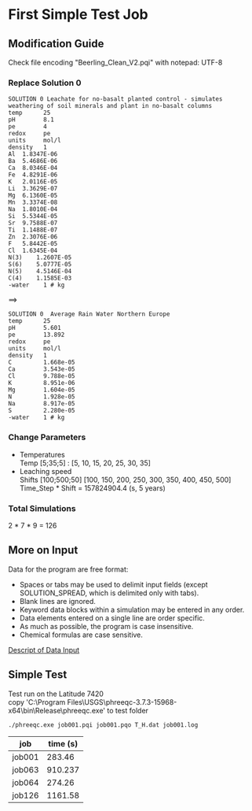 ﻿# First Simple Test Job

## Modification Guide
Check file encoding "Beerling_Clean_V2.pqi" with notepad: UTF-8  

### Replace Solution 0
```
SOLUTION 0 Leachate for no-basalt planted control - simulates weathering of soil minerals and plant in no-basalt columns
temp      25
pH        8.1
pe        4
redox     pe
units     mol/l
density   1
Al	1.8347E-06
Ba	5.4686E-06
Ca	8.0346E-04
Fe	4.8291E-06
K	2.0116E-05
Li	3.3629E-07
Mg	6.1360E-05
Mn	3.3374E-08
Na	1.8010E-04
Si	5.5344E-05
Sr	9.7588E-07
Ti	1.1488E-07
Zn	2.3076E-06
F	5.8442E-05
Cl	1.6345E-04
N(3)	1.2607E-05
S(6)	5.0777E-05
N(5)	4.5146E-04
C(4)	1.1585E-03
-water    1 # kg
```
==> 

```
SOLUTION 0  Average Rain Water Northern Europe 
temp      25 
pH        5.601 
pe        13.892 
redox     pe 
units     mol/l 
density   1 
C         1.668e-05    
Ca        3.543e-05    
Cl        9.788e-05    
K         8.951e-06    
Mg        1.604e-05    
N         1.928e-05    
Na        8.917e-05    
S         2.280e-05    
-water    1 # kg 
```
### Change Parameters
* Temperatures  
Temp [5;35;5] : [5, 10, 15, 20, 25, 30, 35] 
* Leaching speed  
Shifts [100;500;50] [100, 150, 200, 250, 300, 350, 400, 450, 500]  
Time_Step * Shift =  157824904.4 (s, 5 years)

### Total Simulations
2 * 7 * 9 = 126

## More on Input
Data for the program are free format:
* Spaces or tabs may be used to delimit input fields (except SOLUTION_SPREAD, which is delimited only with tabs). 
* Blank lines are ignored. 
* Keyword data blocks within a simulation may be entered in any order. 
* Data elements entered on a single line are order specific. 
* As much as possible, the program is case insensitive. 
* Chemical formulas are case sensitive. 

[Descript of Data Input](https://wwwbrr.cr.usgs.gov/projects/GWC_coupled/phreeqc/phreeqc3-html/phreeqc3-5.htm)

## Simple Test

Test run on the Latitude 7420  
copy 'C:\Program Files\USGS\phreeqc-3.7.3-15968-x64\bin\Release\phreeqc.exe' to test folder  

```
./phreeqc.exe job001.pqi job001.pqo T_H.dat job001.log
```
| job | time (s) |  
| --    | --     |
|job001 | 283.46 |
|job063 | 910.237|
|job064 | 274.26 |
|job126 | 1161.58|

